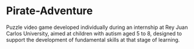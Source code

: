# Pirate-Adventure
Puzzle video game developed individually during an internship at Rey Juan Carlos University, aimed at children with autism aged 5 to 8, designed to support the development of fundamental skills at that stage of learning.
